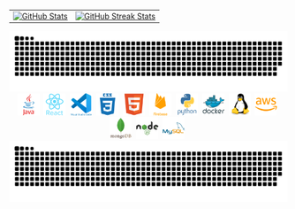 
<div align="center">
  <table>
    <tr>
      <!-- GitHub Stats -->
      <td>
        <a href="https://github.com/JacobDicksonOfficial">
          <img src="https://github-readme-stats.vercel.app/api?username=JacobDicksonOfficial&show_icons=true&theme=merko&v=3" alt="GitHub Stats" />
        </a>
      </td>
      <!-- GitHub Streaks -->
      <td>
        <a href="https://git.io/streak-stats">
          <img src="https://github-readme-streak-stats.herokuapp.com?user=JacobDicksonOfficial&theme=merko&v=3" alt="GitHub Streak Stats" />
        </a>
      </td>
    </tr>
  </table>
</div>

<div align="center">
  <img src="https://github.com/JacobDicksonOfficial/JacobDicksonOfficial/blob/output/github-snake-dark.svg" alt="snake gif">
</div>


<div align="center">
  <img src="https://github.com/devicons/devicon/blob/master/icons/java/java-original-wordmark.svg" title="Java" alt="Java" width="40" height="40"/>&nbsp;
  <img src="https://github.com/devicons/devicon/blob/master/icons/react/react-original-wordmark.svg" title="React" alt="React" width="40" height="40"/>&nbsp;
  <img src="https://github.com/devicons/devicon/blob/master/icons/vscode/vscode-original-wordmark.svg" title="VS Code" alt="VS Code" width="40" height="40"/>&nbsp;
  <img src="https://github.com/devicons/devicon/blob/master/icons/css3/css3-plain-wordmark.svg" title="CSS3" alt="CSS" width="40" height="40"/>&nbsp;
  <img src="https://github.com/devicons/devicon/blob/master/icons/html5/html5-original.svg" title="HTML5" alt="HTML" width="40" height="40"/>&nbsp;
  <img src="https://github.com/devicons/devicon/blob/master/icons/firebase/firebase-plain-wordmark.svg" title="Firebase" alt="Firebase" width="40" height="40"/>&nbsp;
  <img src="https://github.com/devicons/devicon/blob/master/icons/python/python-original-wordmark.svg" title="Python" alt="Python" width="40" height="40"/>&nbsp;
  <img src="https://github.com/devicons/devicon/blob/master/icons/docker/docker-original-wordmark.svg" title="Docker" alt="Docker" width="40" height="40"/>&nbsp;
  <img src="https://github.com/devicons/devicon/blob/master/icons/linux/linux-original.svg" title="Linux" alt="Linux" width="40" height="40"/>&nbsp;
  <img src="https://github.com/devicons/devicon/blob/master/icons/amazonwebservices/amazonwebservices-plain-wordmark.svg" title="AWS" alt="AWS" width="40" height="40"/>&nbsp;
  <img src="https://github.com/devicons/devicon/blob/master/icons/mongodb/mongodb-original-wordmark.svg" title="MongoDB" alt="MongoDB" width="40" height="40"/>&nbsp;
  <img src="https://github.com/devicons/devicon/blob/master/icons/nodejs/nodejs-original-wordmark.svg" title="NodeJS" alt="NodeJS" width="40" height="40"/>&nbsp;
  <img src="https://github.com/devicons/devicon/blob/master/icons/mysql/mysql-original-wordmark.svg" title="MySQL" alt="MySQL" width="40" height="40"/>&nbsp;
</div>

<div align="center">
  <source media="(prefers-color-scheme: light)" srcset="https://raw.githubusercontent.com/JacobDicksonOfficial/JacobDicksonOfficial/output/github-snake.svg" />
  <source media="(prefers-color-scheme: dark)" srcset="https://raw.githubusercontent.com/JacobDicksonOfficial/JacobDicksonOfficial/output/github-snake-dark.svg" />
  
  <img alt="github-snake" src="https://raw.githubusercontent.com/JacobDicksonOfficial/JacobDicksonOfficial/output/github-snake.svg" />
</div>
<!---
JacobDicksonOfficial/JacobDicksonOfficial is a ✨ special ✨ repository because its `README.md` (this file) appears on your GitHub profile.
You can click the Preview link to take a look at your changes.
--->
